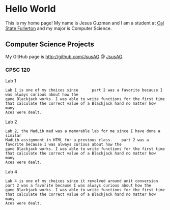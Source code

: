 # Hello World

This is my home page! My name is Jesus Guzman and I am a student at [Cal State Fullerton](http://www.fullerton.edu/) and my major is Computer Science.

## Computer Science Projects

My GitHub page is http://github.com/JsusAG @ [JsusAG](http://github.com/JsusAG).

### CPSC 120

Lab 1

    Lab 1 is one of my choices since      part 2 was a favorite because I was always curious about how the
    game Blackjack works. I was able to write functions for the first time
    that calculate the correct value of a Blackjack hand no matter how many
    Aces were dealt.

Lab 2

    Lab 2, the MadLib mad was a memorable lab for me since I have done a similar
    MadLib assignment in HTML for a previous class.    part 2 was a favorite because I was always curious about how the
    game Blackjack works. I was able to write functions for the first time
    that calculate the correct value of a Blackjack hand no matter how many
    Aces were dealt.

Lab 4

    Lab 4 is one of my choices since it revolved around unit conversion     part 2 was a favorite because I was always curious about how the
    game Blackjack works. I was able to write functions for the first time
    that calculate the correct value of a Blackjack hand no matter how many
    Aces were dealt.
